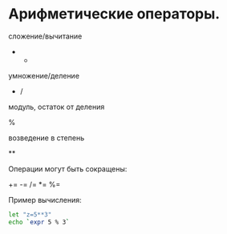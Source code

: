 # Арифметические операторы.
сложение/вычитание

  + -

умножение/деление

  * /


модуль, остаток от деления

  %

возведение в степень

  **

Операции могут быть сокращены:

  +=  -=  /=  \*=  %=

Пример вычисления:
```bash
let "z=5**3"
echo `expr 5 % 3`
```
